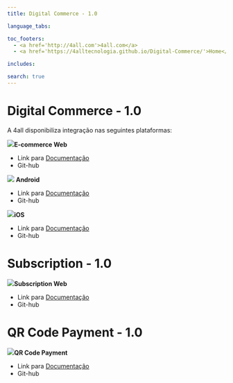 ```yaml
---
title: Digital Commerce - 1.0

language_tabs:

toc_footers:
  - <a href='http://4all.com'>4all.com</a>
  - <a href='https://4alltecnologia.github.io/Digital-Commerce/'>Home</a>

includes:

search: true
---
```


# Digital Commerce - 1.0

A 4all disponibiliza integração nas seguintes plataformas:


![](https://4alltecnologia.github.io/Digital-Commerce/images/web_icon.png)**E-commerce Web**

* Link para [Documentação](https://4alltecnologia.github.io/Digital-Commerce/web.html) 
* Git-hub
 
![](https://4alltecnologia.github.io/Digital-Commerce/images/android_icon.png) **Android**

* Link para  [Documentação](https://4alltecnologia.github.io/Digital-Commerce/Android.html)
* Git-hub


![](https://4alltecnologia.github.io/Digital-Commerce/images/ios_icon.png)**iOS**

* Link para  [Documentação](https://4alltecnologia.github.io/Digital-Commerce/iOS.html)
* Git-hub

# Subscription - 1.0

![](https://4alltecnologia.github.io/Digital-Commerce/images/web_icon.png)**Subscription Web**

* Link para [Documentação](https://4alltecnologia.github.io/Digital-Commerce/subscription-web.html) 
* Git-hub

# QR Code Payment - 1.0

![](https://4alltecnologia.github.io/Digital-Commerce/images/web_icon.png)**QR Code Payment**

* Link para [Documentação](https://4alltecnologia.github.io/Digital-Commerce/qrcode-0.5.html) 
* Git-hub
 
 